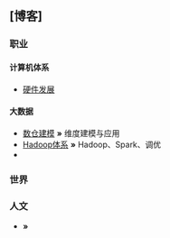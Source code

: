 ## [博客]



### 职业
#### 计算机体系
*  [硬件发展](https://baidu.com)
#### 大数据
*  [数仓建模](https://baidu.com) **»** 维度建模与应用 
*  [Hadoop体系](https://baidu.com) **»** Hadoop、Spark、调优
*  
### 世界

### 人文
*  **»** [](https://baidu.com)
